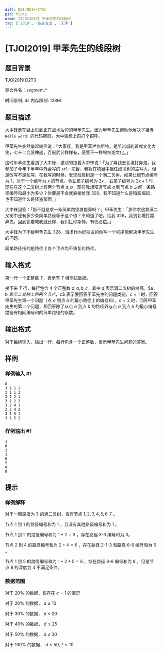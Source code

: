 ```yaml
---
diff: NOI/NOI+/CTSC
pid: P5342
name: [TJOI2019] 甲苯先生的线段树
tag: ['2019', '各省省选', '天津']
---
```

# [TJOI2019] 甲苯先生的线段树
## 题目背景

TJOI2019 D2T3

源文件名：segment.*

时间限制: 4s 内存限制: 128M
## 题目描述

大中锋走在路上见到正在战术后仰的甲苯先生。因为甲苯先生帮助他解决了祖传 `Hello word!` 的代码密码，大中锋想上前打个招呼。

甲苯先生突然举起喇叭说：「大家好，我是甲苯拦你斯特，是凯岩城的首席文化大使，七十二变显神通，百般武艺样样有，感受不一样的权游文化。」

这时甲苯先生看到了大中锋，激动的拉着大中锋说：「为了筹钱去北境打异鬼，我参加了今年下半年中外合写的 `stl+` 项目，我将在项目中担任线段树的主写人，但是改写不是乱写，在我写的时候，发现线段树是一个满二叉树，如果让根节点编号为 $1$，对于一个编号为 $x$ 的节点，令左孩子编号为 $2x$ ，右孩子编号为 $2x+1$ 时，现在在这个二叉树上有两个节点 $a,b$，现在我想知道节点 $a$ 到节点 $b$ 之间一条路径编号和最小为多少？你要是不会就直接给我 328，我不知道什么是暗影崛起，也不知道什么是怪盗军团。」

大中锋回答：「那不就是求一条简单路径直接算吗？」甲苯先生：「那你求这颗满二叉树中还有多少条简单路径等于这个值？不知道了吧，给我 328，我到北境打赢异鬼，回到凯岩城我就还你，我们拦你斯特，有债必偿。」

大中锋为了不给甲苯先生 328，请求作为好朋友的你写一个程序能解决甲苯先生的问题。

简单路径指的是路径上各个顶点均不重复的路径。
## 输入格式

第一行一个正整数 $T$，表示有 $T$ 组测试数据。

接下来 $T$ 行，每行包含 $4$ 个正整数 $d,a,b,c$。其中 $d$ 表示满二叉树的树高，$a，b $表示二叉树上的两个节点，$c$ 表示要回答甲苯先生的问题类别，$c=1$ 时，回答甲苯先生第一个问题（点 $a$ 到点 $b$ 的最小路径上的编号和），$c=2$ 时，回答甲苯先生的第二个问题，即回答除了从点 $a$ 到点 $b$ 的路径外与点 $a$ 到点 $b$ 的最小编号路径有相同编号和的简单路径的条数。

## 输出格式

对于每组输入，输出一行，每行包含一个正整数，表示甲苯先生问题的答案。
## 样例

### 样例输入 #1
```
8
3 1 1 1
3 1 1 2
3 1 2 1
3 1 2 2
3 2 4 1
3 2 4 2
3 1 5 1
3 1 5 2
```
### 样例输出 #1
```
1
0
3
1
6
2
8
0
```
## 提示

### 样例解释 ###

对于一颗深度为 $3$ 的满二叉树，含有节点 $1,2,3,4,5,6,7$ 。

节点 $1$ 到 $1$ 的路径编号和为 $1$ ，且没有其他路径编号和为 $1$ 。

节点 $1$ 到 $2$ 的路径编号和为 $1+2=3$ ，存在路径 3-3 编号和为 $3$。

节点 $2$ 到 $4$ 的路径编号和为 $2+4=6$ ，存在路径 2-1-3 和路径 6-6 编号和为 $6$ 。

节点 $1$ 到 $5$ 的路径编号和为 $1+2+5=8$ ，存在路径 8-8 编号和为 $8$ ，但是节点 $8$ 的深度为 $4$ 不满足条件。

### 数据范围 ###

对于 $20\%$ 的数据，仅存在 $c = 1$ 的情况

对于 $20\%$ 的数据， $d \leq 10$

对于 $30\%$ 的数据， $d \leq 20$

对于 $40\%$ 的数据， $d \leq 25$

对于 $50\%$ 的数据， $d \leq 30$

对于 $100\%$ 的数据， $d \leq 50,T \leq 10$

